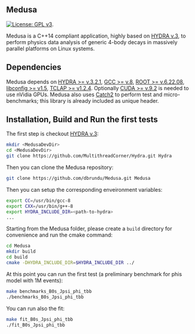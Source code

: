 ## Medusa
[![License: GPL v3](https://img.shields.io/badge/License-GPLv3-blue.svg)](https://www.gnu.org/licenses/gpl-3.0).

Medusa is a C++14 compliant application, highly based on [HYDRA v.3](https://github.com/MultithreadCorner/Hydra), to perform physics data analysis of generic 4-body decays in massively parallel platforms on Linux systems. 


## Dependencies
Medusa depends on [HYDRA >= v.3.2.1](https://github.com/MultithreadCorner/Hydra), [GCC >= v.8](https://gcc.gnu.org/), [ROOT >= v.6.22.08](https://github.com/root-project/root), [libconfig >= v1.5](https://hyperrealm.github.io/libconfig/), [TCLAP >= v1.2.4](http://tclap.sourceforge.net/). Optionally  [CUDA >= v.9.2](https://developer.nvidia.com/cuda-toolkit) is needed to use nVidia GPUs. 
Medusa also uses [Catch2](https://github.com/catchorg/Catch2/tree/v2.x) to perform test and micro-benchmarks; this library is already included as unique header.

## Installation, Build and Run the first tests
The first step is checkout [HYDRA v.3](https://github.com/MultithreadCorner/Hydra): 
```bash
mkdir <MedusaDevDir>
cd <MedusaDevDir>
git clone https://github.com/MultithreadCorner/Hydra.git Hydra
```
Then you can clone the Medusa repository:
```bash
git clone https://github.com/dbrundu/Medusa.git Medusa
```

Then you can setup the corresponding enveironment variables:
```bash
export CC=/usr/bin/gcc-8
export CXX=/usr/bin/g++-8
export HYDRA_INCLUDE_DIR=<path-to-hydra>
...
```

Starting from the Medusa folder, please create a `build` directory for convenience and run the cmake command:
```bash
cd Medusa
mkdir build
cd build
cmake -DHYDRA_INCLUDE_DIR=$HYDRA_INCLUDE_DIR ../

```

At this point you can run the first test (a preliminary benchmark for phis model with 1M events): 
```bash
make benchmarks_B0s_Jpsi_phi_tbb
./benchmarks_B0s_Jpsi_phi_tbb
```

You can run also the fit:
```bash
make fit_B0s_Jpsi_phi_tbb
./fit_B0s_Jpsi_phi_tbb
```



